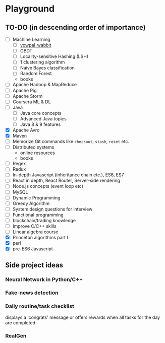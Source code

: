 # Playground
## TO-DO (in descending order of importance)
- [ ] Machine Learning
	- [ ] [vowpal_wabbit](https://github.com/JohnLangford/vowpal_wabbit)
	- [ ] GBDT
	- [ ] Locality-sensitive Hashing (LSH)
	- [ ] 1 clustering algorithm
	- [ ] Naive Bayes classification
	- [ ] Random Forest
	- books
- [ ] Apache Hadoop & MapReduce
- [ ] Apache Pig
- [ ] Apache Storm
- [ ] Coursera ML & DL
- [ ] Java
  - [ ] Java core concepts
  - [ ] Advanced Java topics
  - [ ] Java 8 & 9 features
- [x] Apache Avro
- [x] Maven
- [ ] Memorize Git commands like `checkout`, `stash`, `reset` etc.
- [ ] Distributed systems
	- online resources
	- books
- [ ] Regex
- [ ] Redux
- [ ] In-depth Javascript (inheritance chain etc.), ES6, ES7
- [ ] React in depth, React Router, Server-side rendering
- [ ] Node.js concepts (event loop etc)
- [ ] MySQL
- [ ] Dynamic Programming
- [ ] Greedy Algorithm
- [ ] System design questions for interview 
- [ ] Functional programming
- [ ] blockchain/trading knowledge
- [ ] Improve C/C++ skills
- [ ] Linear algebra course
- [x] Princeton algorithms part I
- [x] perl
- [x] pre-ES6 Javascript

## Side project ideas
### Neural Network in Python/C++
### Fake-news detection
### Daily routine/task checklist
displays a 'congrats' message or offers rewards when all tasks for the day are completed
### RealGen
